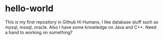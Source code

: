 # hello-world
This is my first repository in Github
Hi Humans, I like database stuff such as mysql, mssql, oracle. Also I have some knowledge on Java and C++. Need a hand to working on something?
